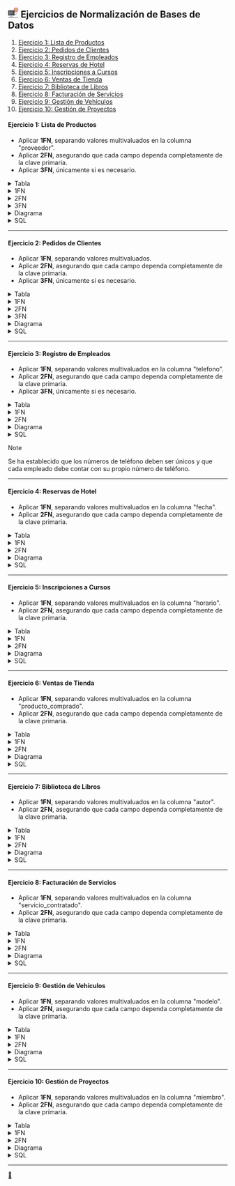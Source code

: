 ## <img src="https://raw.githubusercontent.com/FJrodafo/University/main/DAW/BAE/T07_Ejercicios_de_normalizacion/Assets/Images/Computer.png" width="24"> Ejercicios de Normalización de Bases de Datos

1. [Ejercicio 1: Lista de Productos](#ejercicio-1-lista-de-productos)
2. [Ejercicio 2: Pedidos de Clientes](#ejercicio-2-pedidos-de-clientes)
3. [Ejercicio 3: Registro de Empleados](#ejercicio-3-registro-de-empleados)
4. [Ejercicio 4: Reservas de Hotel](#ejercicio-4-reservas-de-hotel)
5. [Ejercicio 5: Inscripciones a Cursos](#ejercicio-5-inscripciones-a-cursos)
6. [Ejercicio 6: Ventas de Tienda](#ejercicio-6-ventas-de-tienda)
7. [Ejercicio 7: Biblioteca de Libros](#ejercicio-7-biblioteca-de-libros)
8. [Ejercicio 8: Facturación de Servicios](#ejercicio-8-facturación-de-servicios)
9. [Ejercicio 9: Gestión de Vehículos](#ejercicio-9-gestión-de-vehículos)
10. [Ejercicio 10: Gestión de Proyectos](#ejercicio-10-gestión-de-proyectos)

#### **Ejercicio 1**: Lista de Productos

- Aplicar **1FN**, separando valores multivaluados en la columna "proveedor".
- Aplicar **2FN**, asegurando que cada campo dependa completamente de la clave primaria.
- Aplicar **3FN**, únicamente si es necesario.

<details>
<summary>Tabla</summary>

| id_producto | nombre_producto | proveedor | categoria  | precio |
| :---------: | :-------------- | :-------- | :--------- | :----: |
| 1           | Laptop          | Dell, HP  | Tecnología | 1000   |
| 2           | Mouse           | Logitech  | Accesorios | 25     |
</details>
<details>
<summary>1FN</summary>

| id_producto | nombre_producto | proveedor | categoria  | precio |
| :---------: | :-------------- | :-------- | :--------- | :----: |
| 1           | Laptop          | Dell      | Tecnología | 1000   |
| 1           | Laptop          | HP        | Tecnología | 1000   |
| 2           | Mouse           | Logitech  | Accesorios | 25     |
</details>
<details>
<summary>2FN</summary>

| id_producto | nombre_producto | categoria  | precio |
| :---------: | :-------------- | :--------- | :----: |
| 1           | Laptop          | Tecnología | 1000   |
| 2           | Mouse           | Accesorios | 25     |

| nif_proveedor | nombre_proveedor |
| :-----------: | :--------------- |
| 12345678A     | Dell             |
| 23456789B     | HP               |
| 34567890C     | Logitech         |

| id_producto | nif_proveedor |
| :---------: | :-----------: |
| 1           | 12345678A     |
| 1           | 23456789B     |
| 2           | 34567890C     |
</details>
<details>
<summary>3FN</summary>

| id_categoria | nombre_categoria |
| :----------: | :--------------- |
| 1            | Tecnología       |
| 2            | Accesorios       |

| id_producto | id_categoria | nombre_producto | precio |
| :---------: | :----------: | :-------------- | :----: |
| 1           | 1            | Laptop          | 1000   |
| 2           | 2            | Mouse           | 25     |

| nif_proveedor | nombre_proveedor |
| :-----------: | :--------------- |
| 12345678A     | Dell             |
| 23456789B     | HP               |
| 34567890C     | Logitech         |

| id_producto | nif_proveedor |
| :---------: | :-----------: |
| 1           | 12345678A     |
| 1           | 23456789B     |
| 2           | 34567890C     |
</details>
<details>
<summary>Diagrama</summary>
<img src="https://raw.githubusercontent.com/FJrodafo/University/main/DAW/BAE/T07_Ejercicios_de_normalizacion/Assets/Diagrams/Exported/lista_de_productos.drawio.svg">
</details>
<details>
<summary>SQL</summary>

```sql
--  ╔╦╗┌─┐┌┬┐┌─┐┌┐ ┌─┐┌─┐┌─┐
--   ║║├─┤ │ ├─┤├┴┐├─┤└─┐├┤ 
--  ═╩╝┴ ┴ ┴ ┴ ┴└─┘┴ ┴└─┘└─┘

-- Eliminar la base de datos si ya existe.
DROP DATABASE IF EXISTS lista_de_productos_db;

-- Crear la base de datos.
CREATE DATABASE lista_de_productos_db;

-- Seleccionar la base de datos a usar.
USE lista_de_productos_db;

--  ╔╦╗┬─┐┌─┐┌─┐  ╔╦╗┌─┐┌┐ ┬  ┌─┐
--   ║║├┬┘│ │├─┘   ║ ├─┤├┴┐│  ├┤ 
--  ═╩╝┴└─└─┘┴     ╩ ┴ ┴└─┘┴─┘└─┘

-- Eliminar las tablas si ya existen (para evitar errores al crear las tablas).
DROP TABLE IF EXISTS Producto_Proveedor;
DROP TABLE IF EXISTS Productos;
DROP TABLE IF EXISTS Proveedores;
DROP TABLE IF EXISTS Categorias;

--  ╔═╗┬─┐┌─┐┌─┐┌┬┐┌─┐  ╔╦╗┌─┐┌┐ ┬  ┌─┐
--  ║  ├┬┘├┤ ├─┤ │ ├┤    ║ ├─┤├┴┐│  ├┤ 
--  ╚═╝┴└─└─┘┴ ┴ ┴ └─┘   ╩ ┴ ┴└─┘┴─┘└─┘

-- Crear tabla "Categorias".
CREATE TABLE Categorias (
    id_categoria INT AUTO_INCREMENT PRIMARY KEY,
    nombre_categoria VARCHAR(50) NOT NULL,
    CONSTRAINT Unica_Categoria UNIQUE (nombre_categoria) -- Aseguramos que no haya duplicados en la columna "nombre_categoria".
);

-- Crear tabla "Productos".
CREATE TABLE Productos (
    id_producto INT AUTO_INCREMENT PRIMARY KEY,
    id_categoria INT,
    nombre_producto VARCHAR(100) NOT NULL,
    precio DECIMAL(10, 2) NOT NULL,
    FOREIGN KEY (id_categoria) REFERENCES Categorias(id_categoria)
);

-- Crear tabla "Proveedores".
CREATE TABLE Proveedores (
    nif_proveedor VARCHAR(9) PRIMARY KEY,
    nombre_proveedor VARCHAR(100) NOT NULL,
    CONSTRAINT Unico_Proveedor UNIQUE (nombre_proveedor)
);

-- Crear tabla intermedia "Producto_Proveedor".
CREATE TABLE Producto_Proveedor (
    id_producto INT,
    nif_proveedor VARCHAR(9),
    PRIMARY KEY (id_producto, nif_proveedor),
    FOREIGN KEY (id_producto) REFERENCES Productos(id_producto),
    FOREIGN KEY (nif_proveedor) REFERENCES Proveedores(nif_proveedor)
);

--  ╦┌┐┌┌─┐┌─┐┬─┐┌┬┐  ╦  ╦┌─┐┬  ┬ ┬┌─┐┌─┐
--  ║│││└─┐├┤ ├┬┘ │   ╚╗╔╝├─┤│  │ │├┤ └─┐
--  ╩┘└┘└─┘└─┘┴└─ ┴    ╚╝ ┴ ┴┴─┘└─┘└─┘└─┘

-- Insertar en la tabla "Categorias".
INSERT INTO Categorias (nombre_categoria)
VALUES
    ('Tecnología'),
    ('Accesorios');

-- Insertar en la tabla "Productos".
INSERT INTO Productos (id_categoria, nombre_producto, precio)
VALUES
    (1, 'Laptop', 1000.00),
    (2, 'Mouse', 25.00);

-- Insertar en la tabla "Proveedores".
INSERT INTO Proveedores (nif_proveedor, nombre_proveedor)
VALUES
    ('12345678A', 'Dell'),
    ('23456789B', 'HP'),
    ('34567890C', 'Logitech');

-- Insertar en la tabla intermedia "Producto_Proveedor".
INSERT INTO Producto_Proveedor (id_producto, nif_proveedor)
VALUES
    (1, '12345678A'), -- Laptop de 1000.00 euros suministrada por Dell.
    (1, '23456789B'), -- Laptop de 1000.00 euros suministrada por HP.
    (2, '34567890C'); -- Mouse de 25.00 euros suministrado por Logitech.
```
</details>

---

#### **Ejercicio 2**: Pedidos de Clientes

- Aplicar **1FN**, separando valores multivaluados.
- Aplicar **2FN**, asegurando que cada campo dependa completamente de la clave primaria.
- Aplicar **3FN**, únicamente si es necesario.

<details>
<summary>Tabla</summary>

| id_pedido | cliente    | direccion   | producto | precio | cantidad | costo_total |
| :-------: | :--------- | :---------- | :------- | :----: | :------: | :---------: |
| 1         | Juan Pérez | Calle 123   | Laptop   | 1000   | 1        | 1000        |
| 2         | Ana López  | Av. Central | Teclado  | 25     | 2        | 50          |
</details>
<details>
<summary>1FN</summary>

| id_pedido | nombre_cliente | apellido_cliente | direccion   | producto | precio | cantidad | costo_total |
| :-------: | :------------- | :--------------- | :---------- | :------- | :----: | :------: | :---------: |
| 1         | Juan           | Pérez            | Calle 123   | Laptop   | 1000   | 1        | 1000        |
| 2         | Ana            | López            | Av. Central | Teclado  | 25     | 2        | 50          |
</details>
<details>
<summary>2FN</summary>

| dni_cliente | nombre_cliente | apellido_cliente | direccion   |
| :---------: | :------------- | :--------------- | :---------- |
| 12345678A   | Juan           | Pérez            | Calle 123   |
| 23456789B   | Ana            | López            | Av. Central |

| id_producto | nombre_producto | precio |
| :---------: | :-------------- | :----: |
| 1           | Laptop          | 1000   |
| 2           | Teclado         | 25     |

| id_pedido | dni_cliente | id_producto | cantidad | costo_total |
| :-------: | :---------: | :---------: | :------: | :---------: |
| 1         | 12345678A   | 1           | 1        | 1000        |
| 2         | 23456789B   | 2           | 2        | 50          |
</details>
<details>
<summary>3FN</summary>

| id_direccion | nombre_direccion |
| :----------: | :--------------- |
| 1            | Calle 123        |
| 2            | Av. Central      |

| dni_cliente | id_direccion | nombre_cliente | apellido_cliente |
| :---------: | :----------: | :------------- | :--------------- |
| 12345678A   | 1            | Juan           | Pérez            |
| 23456789B   | 2            | Ana            | López            |

| id_producto | nombre_producto | precio |
| :---------: | :-------------- | :----: |
| 1           | Laptop          | 1000   |
| 2           | Teclado         | 25     |

| id_pedido | dni_cliente | id_producto | cantidad | costo_total |
| :-------: | :---------: | :---------: | :------: | :---------: |
| 1         | 12345678A   | 1           | 1        | 1000        |
| 2         | 23456789B   | 2           | 2        | 50          |
</details>
<details>
<summary>Diagrama</summary>
<img src="https://raw.githubusercontent.com/FJrodafo/University/main/DAW/BAE/T07_Ejercicios_de_normalizacion/Assets/Diagrams/Exported/pedidos_de_clientes.drawio.svg">
</details>
<details>
<summary>SQL</summary>

```sql
--  ╔╦╗┌─┐┌┬┐┌─┐┌┐ ┌─┐┌─┐┌─┐
--   ║║├─┤ │ ├─┤├┴┐├─┤└─┐├┤ 
--  ═╩╝┴ ┴ ┴ ┴ ┴└─┘┴ ┴└─┘└─┘

-- Eliminar la base de datos si ya existe.
DROP DATABASE IF EXISTS pedidos_de_clientes_db;

-- Crear la base de datos.
CREATE DATABASE pedidos_de_clientes_db;

-- Seleccionar la base de datos a usar.
USE pedidos_de_clientes_db;

--  ╔╦╗┬─┐┌─┐┌─┐  ╔╦╗┌─┐┌┐ ┬  ┌─┐
--   ║║├┬┘│ │├─┘   ║ ├─┤├┴┐│  ├┤ 
--  ═╩╝┴└─└─┘┴     ╩ ┴ ┴└─┘┴─┘└─┘

-- Eliminar las tablas si ya existen (para evitar errores al crear las tablas).
DROP TABLE IF EXISTS Pedidos;
DROP TABLE IF EXISTS Clientes;
DROP TABLE IF EXISTS Productos;
DROP TABLE IF EXISTS Direcciones;

--  ╔═╗┬─┐┌─┐┌─┐┌┬┐┌─┐  ╔╦╗┌─┐┌┐ ┬  ┌─┐
--  ║  ├┬┘├┤ ├─┤ │ ├┤    ║ ├─┤├┴┐│  ├┤ 
--  ╚═╝┴└─└─┘┴ ┴ ┴ └─┘   ╩ ┴ ┴└─┘┴─┘└─┘

-- Crear tabla "Direcciones".
CREATE TABLE Direcciones (
    id_direccion INT AUTO_INCREMENT PRIMARY KEY,
    nombre_direccion VARCHAR(255) NOT NULL,
    CONSTRAINT Unica_Direccion UNIQUE (nombre_direccion)
);

-- Crear tabla "Clientes".
CREATE TABLE Clientes (
    dni_cliente VARCHAR(9) PRIMARY KEY,
    id_direccion INT,
    nombre_cliente VARCHAR(100) NOT NULL,
    apellido_cliente VARCHAR(100) NOT NULL,
    FOREIGN KEY (id_direccion) REFERENCES Direcciones(id_direccion)
);

-- Crear tabla "Productos".
CREATE TABLE Productos (
    id_producto INT AUTO_INCREMENT PRIMARY KEY,
    nombre_producto VARCHAR(100) NOT NULL,
    precio DECIMAL(10, 2) NOT NULL
);

-- Crear tabla "Pedidos".
CREATE TABLE Pedidos (
    id_pedido INT AUTO_INCREMENT PRIMARY KEY,
    dni_cliente VARCHAR(9),
    id_producto INT,
    cantidad INT NOT NULL,
    costo_total DECIMAL(10, 2) NOT NULL,
    FOREIGN KEY (dni_cliente) REFERENCES Clientes(dni_cliente),
    FOREIGN KEY (id_producto) REFERENCES Productos(id_producto)
);

--  ╦┌┐┌┌─┐┌─┐┬─┐┌┬┐  ╦  ╦┌─┐┬  ┬ ┬┌─┐┌─┐
--  ║│││└─┐├┤ ├┬┘ │   ╚╗╔╝├─┤│  │ │├┤ └─┐
--  ╩┘└┘└─┘└─┘┴└─ ┴    ╚╝ ┴ ┴┴─┘└─┘└─┘└─┘

-- Insertar en la tabla "Direcciones".
INSERT INTO Direcciones (nombre_direccion)
VALUES
    ('Calle 123'),
    ('Av. Central');

-- Insertar en la tabla "Clientes".
INSERT INTO Clientes (dni_cliente, id_direccion, nombre_cliente, apellido_cliente)
VALUES
    ('12345678A', 1, 'Juan', 'Pérez'),
    ('23456789B', 2, 'Ana', 'López');

-- Insertar en la tabla "Productos".
INSERT INTO Productos (nombre_producto, precio)
VALUES
    ('Laptop', 1000.00),
    ('Teclado', 25.00);

-- Crear disparador para calcular el costo total del pedido antes de insertar en la tabla "Pedidos".
DELIMITER $$

CREATE TRIGGER Calcular_Costo_Total
BEFORE INSERT ON Pedidos
FOR EACH ROW
BEGIN
    DECLARE temp_precio DECIMAL(10,2);
    
    -- Obtenemos el precio del producto.
    SELECT precio INTO temp_precio
    FROM Productos
    WHERE id_producto = NEW.id_producto;

    -- Calculamos el costo total del pedido.
    SET NEW.costo_total = NEW.cantidad * temp_precio;
END $$

DELIMITER ;

-- Insertar en la tabla "Pedidos".
INSERT INTO Pedidos (dni_cliente, id_producto, cantidad)
VALUES
    ('12345678A', 1, 1), -- Juan Pérez pide un Laptop por 1000.00 euros.
    ('23456789B', 2, 2); -- Ana López pide dos Teclados por 50.00 euros.
```
</details>

---

#### **Ejercicio 3**: Registro de Empleados

- Aplicar **1FN**, separando valores multivaluados en la columna "telefono".
- Aplicar **2FN**, asegurando que cada campo dependa completamente de la clave primaria.
- Aplicar **3FN**, únicamente si es necesario.

<details>
<summary>Tabla</summary>

| id_empleado | nombre    | telefono             | departamento |
| :---------: | :-------- | :------------------: | :----------- |
| 1           | Carlos R. | 912345678, 722345678 | Ventas       |
| 2           | Laura M.  | 612345678            | Finanzas     |
</details>
<details>
<summary>1FN</summary>

| id_empleado | nombre_empleado | apellido_empleado | telefono  | departamento |
| :---------: | :-------------- | :---------------- | :-------: | :----------- |
| 1           | Carlos          | R.                | 912345678 | Ventas       |
| 1           | Carlos          | R.                | 722345678 | Ventas       |
| 2           | Laura           | M.                | 612345678 | Finanzas     |
</details>
<details>
<summary>2FN</summary>

| id_departamento | nombre_departamento |
| :-------------: | :------------------ |
| 1               | Ventas              |
| 2               | Finanzas            |

| id_empleado | id_departamento | nombre_empleado | apellido_empleado |
| :---------: | :-------------: | :-------------- | :---------------- |
| 1           | 1               | Carlos          | R.                |
| 2           | 2               | Laura           | M.                |

| telefono  | id_empleado |
| :-------: | :---------: |
| 912345678 | 1           |
| 722345678 | 1           |
| 612345678 | 2           |
</details>
<details>
<summary>Diagrama</summary>
<img src="https://raw.githubusercontent.com/FJrodafo/University/main/DAW/BAE/T07_Ejercicios_de_normalizacion/Assets/Diagrams/Exported/registro_de_empleados.drawio.svg">
</details>
<details>
<summary>SQL</summary>

```sql
--  ╔╦╗┌─┐┌┬┐┌─┐┌┐ ┌─┐┌─┐┌─┐
--   ║║├─┤ │ ├─┤├┴┐├─┤└─┐├┤ 
--  ═╩╝┴ ┴ ┴ ┴ ┴└─┘┴ ┴└─┘└─┘

-- Eliminar la base de datos si ya existe.
DROP DATABASE IF EXISTS registro_de_empleados_db;

-- Crear la base de datos.
CREATE DATABASE registro_de_empleados_db;

-- Seleccionar la base de datos a usar.
USE registro_de_empleados_db;

--  ╔╦╗┬─┐┌─┐┌─┐  ╔╦╗┌─┐┌┐ ┬  ┌─┐
--   ║║├┬┘│ │├─┘   ║ ├─┤├┴┐│  ├┤ 
--  ═╩╝┴└─└─┘┴     ╩ ┴ ┴└─┘┴─┘└─┘

-- Eliminar las tablas si ya existen (para evitar errores al crear las tablas).
DROP TABLE IF EXISTS Telefonos;
DROP TABLE IF EXISTS Empleados;
DROP TABLE IF EXISTS Departamentos;

--  ╔═╗┬─┐┌─┐┌─┐┌┬┐┌─┐  ╔╦╗┌─┐┌┐ ┬  ┌─┐
--  ║  ├┬┘├┤ ├─┤ │ ├┤    ║ ├─┤├┴┐│  ├┤ 
--  ╚═╝┴└─└─┘┴ ┴ ┴ └─┘   ╩ ┴ ┴└─┘┴─┘└─┘

-- Crear tabla "Departamentos".
CREATE TABLE Departamentos (
    id_departamento INT AUTO_INCREMENT PRIMARY KEY,
    nombre_departamento VARCHAR(50) NOT NULL,
    CONSTRAINT Unico_Departamento UNIQUE (nombre_departamento)
);

-- Crear tabla "Empleados".
CREATE TABLE Empleados (
    id_empleado INT AUTO_INCREMENT PRIMARY KEY,
    id_departamento INT,
    nombre_empleado VARCHAR(100) NOT NULL,
    apellido_empleado VARCHAR(100) NOT NULL,
    FOREIGN KEY (id_departamento) REFERENCES Departamentos(id_departamento)
);

-- Crear tabla "Telefonos".
CREATE TABLE Telefonos (
    telefono CHAR(9) PRIMARY KEY,
    id_empleado INT,
    FOREIGN KEY (id_empleado) REFERENCES Empleados(id_empleado)
);

--  ╦┌┐┌┌─┐┌─┐┬─┐┌┬┐  ╦  ╦┌─┐┬  ┬ ┬┌─┐┌─┐
--  ║│││└─┐├┤ ├┬┘ │   ╚╗╔╝├─┤│  │ │├┤ └─┐
--  ╩┘└┘└─┘└─┘┴└─ ┴    ╚╝ ┴ ┴┴─┘└─┘└─┘└─┘

-- Insertar en la tabla "Departamentos".
INSERT INTO Departamentos (nombre_departamento)
VALUES
    ('Ventas'),
    ('Finanzas');

-- Insertar en la tabla "Empleados".
INSERT INTO Empleados (id_departamento, nombre_empleado, apellido_empleado)
VALUES
    (1, 'Carlos', 'R.'),
    (2, 'Laura', 'M.');

-- Insertar en la tabla "Telefonos".
INSERT INTO Telefonos (telefono, id_empleado)
VALUES
    ('912345678', 1),  -- Carlos R. tiene el teléfono 912345678
    ('722345678', 1),  -- Carlos R. tiene el teléfono 722345678
    ('612345678', 2);  -- Laura M. tiene el teléfono 612345678
```
</details>

> [!NOTE]
> 
> Se ha establecido que los números de teléfono deben ser únicos y que cada empleado debe contar con su propio número de teléfono.

---

#### **Ejercicio 4**: Reservas de Hotel

- Aplicar **1FN**, separando valores multivaluados en la columna "fecha".
- Aplicar **2FN**, asegurando que cada campo dependa completamente de la clave primaria.

<details>
<summary>Tabla</summary>

| id_reserva | cliente  | habitacion | fecha                              | precio |
| :--------: | :------- | :--------: | :--------------------------------: | :----: |
| 5001       | Pedro G. | 101        | 2025-02-01, 2025-02-02, 2025-02-03 | 300    |
| 5002       | María T. | 202        | 2025-03-10, 2025-03-11             | 200    |
</details>
<details>
<summary>1FN</summary>

| id_reserva | cliente  | habitacion | fecha      | precio |
| :--------: | :------- | :--------: | :--------: | :----: |
| 5001       | Pedro G. | 101        | 2025-02-01 | 300    |
| 5001       | Pedro G. | 101        | 2025-02-02 | 300    |
| 5001       | Pedro G. | 101        | 2025-02-03 | 300    |
| 5002       | María T. | 202        | 2025-03-10 | 200    |
| 5002       | María T. | 202        | 2025-03-11 | 200    |
</details>
<details>
<summary>2FN</summary>

| id_cliente | nombre   |
| :--------: | :------- |
| 1          | Pedro G. |
| 2          | María T. |

| id_reserva | id_cliente | habitacion | precio |
| :--------: | :--------: | :--------: | :----: |
| 5001       | 1          | 101        | 300    |
| 5002       | 2          | 202        | 200    |

| fecha      | id_reserva |
| :--------: | :--------: |
| 2025-02-01 | 5001       |
| 2025-02-02 | 5001       |
| 2025-02-03 | 5001       |
| 2025-03-10 | 5002       |
| 2025-03-11 | 5002       |
</details>
<details>
<summary>Diagrama</summary>
<img src="https://raw.githubusercontent.com/FJrodafo/University/main/DAW/BAE/T07_Ejercicios_de_normalizacion/Assets/Diagrams/Exported/reservas_de_hotel.drawio.svg">
</details>
<details>
<summary>SQL</summary>

```sql
--  ╔╦╗┌─┐┌┬┐┌─┐┌┐ ┌─┐┌─┐┌─┐
--   ║║├─┤ │ ├─┤├┴┐├─┤└─┐├┤ 
--  ═╩╝┴ ┴ ┴ ┴ ┴└─┘┴ ┴└─┘└─┘

-- Eliminar la base de datos si ya existe.
DROP DATABASE IF EXISTS reservas_de_hotel_db;

-- Crear la base de datos.
CREATE DATABASE reservas_de_hotel_db;

-- Seleccionar la base de datos a usar.
USE reservas_de_hotel_db;

--  ╔╦╗┬─┐┌─┐┌─┐  ╔╦╗┌─┐┌┐ ┬  ┌─┐
--   ║║├┬┘│ │├─┘   ║ ├─┤├┴┐│  ├┤ 
--  ═╩╝┴└─└─┘┴     ╩ ┴ ┴└─┘┴─┘└─┘

-- Eliminar las tablas si ya existen (para evitar errores al crear las tablas).
DROP TABLE IF EXISTS Clientes;
DROP TABLE IF EXISTS Reservas;
DROP TABLE IF EXISTS Fechas;

--  ╔═╗┬─┐┌─┐┌─┐┌┬┐┌─┐  ╔╦╗┌─┐┌┐ ┬  ┌─┐
--  ║  ├┬┘├┤ ├─┤ │ ├┤    ║ ├─┤├┴┐│  ├┤ 
--  ╚═╝┴└─└─┘┴ ┴ ┴ └─┘   ╩ ┴ ┴└─┘┴─┘└─┘

-- Crear tabla "Clientes".
CREATE TABLE Clientes (
    id_cliente INT AUTO_INCREMENT PRIMARY KEY,
    nombre_cliente VARCHAR(100) NOT NULL
);

-- Crear tabla "Reservas".
CREATE TABLE Reservas (
    id_reserva INT AUTO_INCREMENT PRIMARY KEY,
    id_cliente INT,
    habitacion INT NOT NULL,
    precio DECIMAL(10, 2) NOT NULL,
    FOREIGN KEY (id_cliente) REFERENCES Clientes(id_cliente)
);

-- Crear tabla "Fechas".
CREATE TABLE Fechas (
    fecha DATE,
    id_reserva INT,
    PRIMARY KEY (fecha, id_reserva),
    FOREIGN KEY (id_reserva) REFERENCES Reservas(id_reserva)
);

--  ╦┌┐┌┌─┐┌─┐┬─┐┌┬┐  ╦  ╦┌─┐┬  ┬ ┬┌─┐┌─┐
--  ║│││└─┐├┤ ├┬┘ │   ╚╗╔╝├─┤│  │ │├┤ └─┐
--  ╩┘└┘└─┘└─┘┴└─ ┴    ╚╝ ┴ ┴┴─┘└─┘└─┘└─┘

-- Insertar en la tabla "Clientes".
INSERT INTO Clientes (id_cliente, nombre_cliente)
VALUES
    (1, 'Pedro G.'),
    (2, 'María T.');

-- Insertar en la tabla "Reservas".
INSERT INTO Reservas (id_reserva, id_cliente, habitacion, precio)
VALUES
    (5001, 1, 101, 300.00), -- Pedro G. ha reservado la habitación 101 por 300.00 euros.
    (5002, 2, 202, 200.00); -- María T. ha reservado la habitación 202 por 200.00 euros.

-- Insertar en la tabla "Fechas".
INSERT INTO Fechas (fecha, id_reserva)
VALUES
    ('2025-02-01', 5001),
    ('2025-02-02', 5001),
    ('2025-02-03', 5001),
    ('2025-03-10', 5002),
    ('2025-03-11', 5002);
```
</details>

---

#### **Ejercicio 5**: Inscripciones a Cursos

- Aplicar **1FN**, separando valores multivaluados en la columna "horario".
- Aplicar **2FN**, asegurando que cada campo dependa completamente de la clave primaria.

<details>
<summary>Tabla</summary>

| id_inscripcion | estudiante | curso       | profesor    | horario                   |
| :------------: | :--------- | :---------- | :---------- | :------------------------ |
| 3001           | Luis R.    | Matemáticas | Prof. Pérez | Lunes 10AM, Miércoles 2PM |
| 3002           | Ana S.     | Física      | Prof. Gómez | Martes 3PM                |
</details>
<details>
<summary>1FN</summary>

| id_inscripcion | estudiante | curso       | profesor    | horario       |
| :------------: | :--------- | :---------- | :---------- | :------------ |
| 3001           | Luis R.    | Matemáticas | Prof. Pérez | Lunes 10AM    |
| 3001           | Luis R.    | Matemáticas | Prof. Pérez | Miércoles 2PM |
| 3002           | Ana S.     | Física      | Prof. Gómez | Martes 3PM    |
</details>
<details>
<summary>2FN</summary>

| id_estudiante | nombre_estudiante |
| :-----------: | :---------------- |
| 1             | Luis R.           |
| 2             | Ana S.            |

| id_curso | nombre_curso | nombre_profesor |
| :------: | :----------- | :-------------- |
| 1        | Matemáticas  | Prof. Pérez     |
| 2        | Física       | Prof. Gómez     |

| id_inscripcion | id_estudiante | id_curso |
| :------------: | :-----------: | :------: |
| 3001           | 1             | 1        |
| 3002           | 2             | 2        |

| dia       | hora     | id_inscripcion |
| :-------- | :------: | :------------: |
| Lunes     | 10:00:00 | 3001           |
| Miércoles | 14:00:00 | 3001           |
| Martes    | 15:00:00 | 3002           |
</details>
<details>
<summary>Diagrama</summary>
<img src="https://raw.githubusercontent.com/FJrodafo/University/main/DAW/BAE/T07_Ejercicios_de_normalizacion/Assets/Diagrams/Exported/inscripciones_a_cursos.drawio.svg">
</details>
<details>
<summary>SQL</summary>

```sql
--  ╔╦╗┌─┐┌┬┐┌─┐┌┐ ┌─┐┌─┐┌─┐
--   ║║├─┤ │ ├─┤├┴┐├─┤└─┐├┤ 
--  ═╩╝┴ ┴ ┴ ┴ ┴└─┘┴ ┴└─┘└─┘

-- Eliminar la base de datos si ya existe.
DROP DATABASE IF EXISTS inscripciones_a_cursos_db;

-- Crear la base de datos.
CREATE DATABASE inscripciones_a_cursos_db;

-- Seleccionar la base de datos a usar.
USE inscripciones_a_cursos_db;

--  ╔╦╗┬─┐┌─┐┌─┐  ╔╦╗┌─┐┌┐ ┬  ┌─┐
--   ║║├┬┘│ │├─┘   ║ ├─┤├┴┐│  ├┤ 
--  ═╩╝┴└─└─┘┴     ╩ ┴ ┴└─┘┴─┘└─┘

-- Eliminar las tablas si ya existen (para evitar errores al crear las tablas).
DROP TABLE IF EXISTS Estudiantes;
DROP TABLE IF EXISTS Cursos;
DROP TABLE IF EXISTS Inscripciones;
DROP TABLE IF EXISTS Horarios;

--  ╔═╗┬─┐┌─┐┌─┐┌┬┐┌─┐  ╔╦╗┌─┐┌┐ ┬  ┌─┐
--  ║  ├┬┘├┤ ├─┤ │ ├┤    ║ ├─┤├┴┐│  ├┤ 
--  ╚═╝┴└─└─┘┴ ┴ ┴ └─┘   ╩ ┴ ┴└─┘┴─┘└─┘

-- Crear tabla "Estudiantes".
CREATE TABLE Estudiantes (
    id_estudiante INT AUTO_INCREMENT PRIMARY KEY,
    nombre_estudiante VARCHAR(100) NOT NULL
);

-- Crear tabla "Cursos".
CREATE TABLE Cursos (
    id_curso INT AUTO_INCREMENT PRIMARY KEY,
    nombre_curso VARCHAR(100) NOT NULL,
    nombre_profesor VARCHAR(100) NOT NULL
);

-- Crear tabla "Inscripciones".
CREATE TABLE Inscripciones (
    id_inscripcion INT AUTO_INCREMENT PRIMARY KEY,
    id_estudiante INT,
    id_curso INT,
    FOREIGN KEY (id_estudiante) REFERENCES Estudiantes(id_estudiante),
    FOREIGN KEY (id_curso) REFERENCES Cursos(id_curso)
);

-- Crear tabla "Horarios".
CREATE TABLE Horarios (
    dia VARCHAR(20) NOT NULL,
    hora TIME NOT NULL,
    id_inscripcion INT,
    PRIMARY KEY (dia, hora, id_inscripcion),
    FOREIGN KEY (id_inscripcion) REFERENCES Inscripciones(id_inscripcion)
);

--  ╦┌┐┌┌─┐┌─┐┬─┐┌┬┐  ╦  ╦┌─┐┬  ┬ ┬┌─┐┌─┐
--  ║│││└─┐├┤ ├┬┘ │   ╚╗╔╝├─┤│  │ │├┤ └─┐
--  ╩┘└┘└─┘└─┘┴└─ ┴    ╚╝ ┴ ┴┴─┘└─┘└─┘└─┘

-- Insertar en la tabla "Estudiantes".
INSERT INTO Estudiantes (id_estudiante, nombre_estudiante)
VALUES
    (1, 'Luis R.'),
    (2, 'Ana S.');

-- Insertar en la tabla "Cursos".
INSERT INTO Cursos (id_curso, nombre_curso, nombre_profesor)
VALUES
    (1, 'Matemáticas', 'Prof. Pérez'),
    (2, 'Física', 'Prof. Gómez');

-- Insertar en la tabla "Inscripciones".
INSERT INTO Inscripciones (id_inscripcion, id_estudiante, id_curso)
VALUES
    (3001, 1, 1), -- Luis R. se inscribe en Matemáticas con Prof. Pérez.
    (3002, 2, 2); -- Ana S. se inscribe en Física con Prof. Gómez.

-- Insertar en la tabla "Horarios".
INSERT INTO Horarios (dia, hora, id_inscripcion)
VALUES
    ('Lunes', '10:00:00', 3001),
    ('Miércoles', '14:00:00', 3001),
    ('Martes', '15:00:00', 3002);
```
</details>

---

#### **Ejercicio 6**: Ventas de Tienda

- Aplicar **1FN**, separando valores multivaluados en la columna "producto_comprado".
- Aplicar **2FN**, asegurando que cada campo dependa completamente de la clave primaria.

<details>
<summary>Tabla</summary>

| id_venta | cliente   | producto_comprado | costo_total |
| :------: | :-------- | :---------------- | :---------: |
| 8001     | Juan P.   | Celular, Funda    | 500         |
| 8002     | Andrea M. | Laptop            | 1000        |
</details>
<details>
<summary>1FN</summary>

| id_venta | cliente   | producto_comprado | costo_total |
| :------: | :-------- | :---------------- | :---------: |
| 8001     | Juan P.   | Celular           | 500         |
| 8001     | Juan P.   | Funda             | 500         |
| 8002     | Andrea M. | Laptop            | 1000        |
</details>
<details>
<summary>2FN</summary>

| id_cliente | nombre_cliente |
| :--------: | :------------- |
| 1          | Juan P.        |
| 2          | Andrea M.      |

| id_venta | id_cliente | costo_total |
| :------: | :--------- | :---------: |
| 8001     | 1          | 500         |
| 8002     | 2          | 1000        |

| id_producto | nombre_producto | precio |
| :---------: | :-------------- | :----: |
| 1           | Celular         | 490    |
| 2           | Funda           | 10     |
| 3           | Laptop          | 1000   |

| id_venta | id_producto |
| :------: | :---------: |
| 8001     | 1           |
| 8001     | 2           |
| 8002     | 3           |
</details>
<details>
<summary>Diagrama</summary>
<img src="https://raw.githubusercontent.com/FJrodafo/University/main/DAW/BAE/T07_Ejercicios_de_normalizacion/Assets/Diagrams/Exported/ventas_de_tienda.drawio.svg">
</details>
<details>
<summary>SQL</summary>

```sql
--  ╔╦╗┌─┐┌┬┐┌─┐┌┐ ┌─┐┌─┐┌─┐
--   ║║├─┤ │ ├─┤├┴┐├─┤└─┐├┤ 
--  ═╩╝┴ ┴ ┴ ┴ ┴└─┘┴ ┴└─┘└─┘

-- Eliminar la base de datos si ya existe.
DROP DATABASE IF EXISTS ventas_de_tienda_db;

-- Crear la base de datos.
CREATE DATABASE ventas_de_tienda_db;

-- Seleccionar la base de datos a usar.
USE ventas_de_tienda_db;

--  ╔╦╗┬─┐┌─┐┌─┐  ╔╦╗┌─┐┌┐ ┬  ┌─┐
--   ║║├┬┘│ │├─┘   ║ ├─┤├┴┐│  ├┤ 
--  ═╩╝┴└─└─┘┴     ╩ ┴ ┴└─┘┴─┘└─┘

-- Eliminar las tablas si ya existen (para evitar errores al crear las tablas).
DROP TABLE IF EXISTS Clientes;
DROP TABLE IF EXISTS Ventas;
DROP TABLE IF EXISTS Productos;
DROP TABLE IF EXISTS Venta_Producto;

--  ╔═╗┬─┐┌─┐┌─┐┌┬┐┌─┐  ╔╦╗┌─┐┌┐ ┬  ┌─┐
--  ║  ├┬┘├┤ ├─┤ │ ├┤    ║ ├─┤├┴┐│  ├┤ 
--  ╚═╝┴└─└─┘┴ ┴ ┴ └─┘   ╩ ┴ ┴└─┘┴─┘└─┘

-- Crear tabla "Clientes".
CREATE TABLE Clientes (
    id_cliente INT AUTO_INCREMENT PRIMARY KEY,
    nombre_cliente VARCHAR(100) NOT NULL
);

-- Crear tabla "Ventas".
CREATE TABLE Ventas (
    id_venta INT AUTO_INCREMENT PRIMARY KEY,
    id_cliente INT,
    costo_total DECIMAL(10, 2) NOT NULL,
    FOREIGN KEY (id_cliente) REFERENCES Clientes(id_cliente)
);

-- Crear tabla "Productos".
CREATE TABLE Productos (
    id_producto INT AUTO_INCREMENT PRIMARY KEY,
    nombre_producto VARCHAR(100) NOT NULL,
    precio DECIMAL(10, 2) NOT NULL
);

-- Crear tabla "Venta_Producto".
CREATE TABLE Venta_Producto (
    id_venta INT,
    id_producto INT,
    PRIMARY KEY (id_venta, id_producto),
    FOREIGN KEY (id_venta) REFERENCES Ventas(id_venta),
    FOREIGN KEY (id_producto) REFERENCES Productos(id_producto)
);

--  ╦┌┐┌┌─┐┌─┐┬─┐┌┬┐  ╦  ╦┌─┐┬  ┬ ┬┌─┐┌─┐
--  ║│││└─┐├┤ ├┬┘ │   ╚╗╔╝├─┤│  │ │├┤ └─┐
--  ╩┘└┘└─┘└─┘┴└─ ┴    ╚╝ ┴ ┴┴─┘└─┘└─┘└─┘

-- Insertar en la tabla "Clientes".
INSERT INTO Clientes (id_cliente, nombre_cliente)
VALUES
    (1, 'Juan P.'),
    (2, 'Andrea M.');

-- Insertar en la tabla "Ventas".
INSERT INTO Ventas (id_venta, id_cliente, costo_total)
VALUES
    (8001, 1, 500.00),
    (8002, 2, 1000.00);

-- Insertar en la tabla "Productos".
INSERT INTO Productos (id_producto, nombre_producto, precio)
VALUES
    (1, 'Celular', 490.00),
    (2, 'Funda', 10.00),
    (3, 'Laptop', 1000.00);

-- Insertar en la tabla "Venta_Producto".
INSERT INTO Venta_Producto (id_venta, id_producto)
VALUES
    (8001, 1), -- Juan P. compra un Celular por 490.00 euros.
    (8001, 2), -- Juan P. compra una Funda por 10.00 euros.
    (8002, 3); -- Andrea M. compra un Laptop por 1000.00 euros.
```
</details>

---

#### **Ejercicio 7**: Biblioteca de Libros

- Aplicar **1FN**, separando valores multivaluados en la columna "autor".
- Aplicar **2FN**, asegurando que cada campo dependa completamente de la clave primaria.

<details>
<summary>Tabla</summary>

| id_libro | titulo     | autor     | genero          |
| :------: | :--------- | :-------- | :-------------- |
| 101      | El Quijote | Cervantes | Novela          |
| 102      | 1984       | Orwell    | Ciencia Ficción |
</details>
<details>
<summary>1FN</summary>

| id_libro | titulo     | autor     | genero          |
| :------: | :--------- | :-------- | :-------------- |
| 101      | El Quijote | Cervantes | Novela          |
| 102      | 1984       | Orwell    | Ciencia Ficción |
</details>
<details>
<summary>2FN</summary>

| id_libro | titulo     | genero          |
| :------: | :--------- | :-------------- |
| 101      | El Quijote | Novela          |
| 102      | 1984       | Ciencia Ficción |

| id_autor | nombre_autor |
| :------: | :----------- |
| 1        | Cervantes    |
| 2        | Orwell       |

| id_libro | id_autor |
| :------: | :------: |
| 101      | 1        |
| 102      | 2        |
</details>
<details>
<summary>Diagrama</summary>
<img src="https://raw.githubusercontent.com/FJrodafo/University/main/DAW/BAE/T07_Ejercicios_de_normalizacion/Assets/Diagrams/Exported/biblioteca_de_libros.drawio.svg">
</details>
<details>
<summary>SQL</summary>

```sql
--  ╔╦╗┌─┐┌┬┐┌─┐┌┐ ┌─┐┌─┐┌─┐
--   ║║├─┤ │ ├─┤├┴┐├─┤└─┐├┤ 
--  ═╩╝┴ ┴ ┴ ┴ ┴└─┘┴ ┴└─┘└─┘

-- Eliminar la base de datos si ya existe.
DROP DATABASE IF EXISTS biblioteca_de_libros_db;

-- Crear la base de datos.
CREATE DATABASE biblioteca_de_libros_db;

-- Seleccionar la base de datos a usar.
USE biblioteca_de_libros_db;

--  ╔╦╗┬─┐┌─┐┌─┐  ╔╦╗┌─┐┌┐ ┬  ┌─┐
--   ║║├┬┘│ │├─┘   ║ ├─┤├┴┐│  ├┤ 
--  ═╩╝┴└─└─┘┴     ╩ ┴ ┴└─┘┴─┘└─┘

-- Eliminar las tablas si ya existen (para evitar errores al crear las tablas).
DROP TABLE IF EXISTS Libros;
DROP TABLE IF EXISTS Autores;
DROP TABLE IF EXISTS Libro_Autor;

--  ╔═╗┬─┐┌─┐┌─┐┌┬┐┌─┐  ╔╦╗┌─┐┌┐ ┬  ┌─┐
--  ║  ├┬┘├┤ ├─┤ │ ├┤    ║ ├─┤├┴┐│  ├┤ 
--  ╚═╝┴└─└─┘┴ ┴ ┴ └─┘   ╩ ┴ ┴└─┘┴─┘└─┘

-- Crear tabla "Libros".
CREATE TABLE Libros (
    id_libro INT AUTO_INCREMENT PRIMARY KEY,
    titulo VARCHAR(255) NOT NULL,
    genero VARCHAR(100) NOT NULL
);

-- Crear tabla "Autores".
CREATE TABLE Autores (
    id_autor INT AUTO_INCREMENT PRIMARY KEY,
    nombre_autor VARCHAR(255) NOT NULL
);

-- Crear tabla "Libro_Autor".
CREATE TABLE Libro_Autor (
    id_libro INT,
    id_autor INT,
    PRIMARY KEY (id_libro, id_autor),
    FOREIGN KEY (id_libro) REFERENCES Libros(id_libro),
    FOREIGN KEY (id_autor) REFERENCES Autores(id_autor)
);

--  ╦┌┐┌┌─┐┌─┐┬─┐┌┬┐  ╦  ╦┌─┐┬  ┬ ┬┌─┐┌─┐
--  ║│││└─┐├┤ ├┬┘ │   ╚╗╔╝├─┤│  │ │├┤ └─┐
--  ╩┘└┘└─┘└─┘┴└─ ┴    ╚╝ ┴ ┴┴─┘└─┘└─┘└─┘

-- Insertar en la tabla "Libros".
INSERT INTO Libros (id_libro, titulo, genero) 
VALUES 
    (101, 'El Quijote', 'Novela'),
    (102, '1984', 'Ciencia Ficción');

-- Insertar en la tabla "Autores".
INSERT INTO Autores (id_autor, nombre_autor) 
VALUES 
    (1, 'Cervantes'),
    (2, 'Orwell');

-- Insertar en la tabla "Libro_Autor".
INSERT INTO Libro_Autor (id_libro, id_autor) 
VALUES 
    (101, 1),  -- La novela El Quijote tiene como autor a Cervantes.
    (102, 2);  -- El libro de ciencia ficción 1984 tiene como autor a Orwell.
```
</details>

---

#### **Ejercicio 8**: Facturación de Servicios

- Aplicar **1FN**, separando valores multivaluados en la columna "servicio_contratado".
- Aplicar **2FN**, asegurando que cada campo dependa completamente de la clave primaria.

<details>
<summary>Tabla</summary>

| id_factura | cliente | servicio_contratado | costo_total |
| :--------: | :------ | :------------------ | :---------: |
| 9001       | Juan P. | Internet, TV        | 50          |
| 9002       | Ana M.  | Teléfono            | 20          |
</details>
<details>
<summary>1FN</summary>

| id_factura | cliente | servicio_contratado | costo_total |
| :--------: | :------ | :------------------ | :---------: |
| 9001       | Juan P. | Internet            | 10          |
| 9001       | Juan P. | TV                  | 40          |
| 9002       | Ana M.  | Teléfono            | 20          |
</details>
<details>
<summary>2FN</summary>

| id_cliente | nombre_cliente |
| :--------: | :------------- |
| 1          | Juan P.        |
| 2          | Ana M.         |

| id_factura | id_cliente | costo_total |
| :--------: | :--------: | :---------: |
| 9001       | 1          | 50          |
| 9002       | 2          | 20          |

| id_servicio | nombre_servicio | precio |
| :---------: | :-------------- | :----: |
| 1           | Internet        | 10     |
| 2           | TV              | 40     |
| 3           | Teléfono        | 20     |

| id_factura | id_servicio |
| :--------: | :---------: |
| 9001       | 1           |
| 9001       | 2           |
| 9002       | 3           |
</details>
<details>
<summary>Diagrama</summary>
<img src="https://raw.githubusercontent.com/FJrodafo/University/main/DAW/BAE/T07_Ejercicios_de_normalizacion/Assets/Diagrams/Exported/facturacion_de_servicios.drawio.svg">
</details>
<details>
<summary>SQL</summary>

```sql
--  ╔╦╗┌─┐┌┬┐┌─┐┌┐ ┌─┐┌─┐┌─┐
--   ║║├─┤ │ ├─┤├┴┐├─┤└─┐├┤ 
--  ═╩╝┴ ┴ ┴ ┴ ┴└─┘┴ ┴└─┘└─┘

-- Eliminar la base de datos si ya existe.
DROP DATABASE IF EXISTS facturacion_de_servicios_db;

-- Crear la base de datos.
CREATE DATABASE facturacion_de_servicios_db;

-- Seleccionar la base de datos a usar.
USE facturacion_de_servicios_db;

--  ╔╦╗┬─┐┌─┐┌─┐  ╔╦╗┌─┐┌┐ ┬  ┌─┐
--   ║║├┬┘│ │├─┘   ║ ├─┤├┴┐│  ├┤ 
--  ═╩╝┴└─└─┘┴     ╩ ┴ ┴└─┘┴─┘└─┘

-- Eliminar las tablas si ya existen (para evitar errores al crear las tablas).
DROP TABLE IF EXISTS Clientes;
DROP TABLE IF EXISTS Facturas;
DROP TABLE IF EXISTS Servicios;
DROP TABLE IF EXISTS Factura_Servicio;

--  ╔═╗┬─┐┌─┐┌─┐┌┬┐┌─┐  ╔╦╗┌─┐┌┐ ┬  ┌─┐
--  ║  ├┬┘├┤ ├─┤ │ ├┤    ║ ├─┤├┴┐│  ├┤ 
--  ╚═╝┴└─└─┘┴ ┴ ┴ └─┘   ╩ ┴ ┴└─┘┴─┘└─┘

-- Crear tabla "Clientes".
CREATE TABLE Clientes (
    id_cliente INT AUTO_INCREMENT PRIMARY KEY,
    nombre_cliente VARCHAR(100) NOT NULL
);

-- Crear tabla "Facturas".
CREATE TABLE Facturas (
    id_factura INT AUTO_INCREMENT PRIMARY KEY,
    id_cliente INT,
    costo_total DECIMAL(10, 2) NOT NULL,
    FOREIGN KEY (id_cliente) REFERENCES Clientes(id_cliente)
);

-- Crear tabla "Servicios".
CREATE TABLE Servicios (
    id_servicio INT AUTO_INCREMENT PRIMARY KEY,
    nombre_servicio VARCHAR(100) NOT NULL,
    precio DECIMAL(10, 2) NOT NULL,
    CONSTRAINT Unico_Servicio UNIQUE (nombre_servicio)
);

-- Crear tabla "Factura_Servicio".
CREATE TABLE Factura_Servicio (
    id_factura INT,
    id_servicio INT,
    PRIMARY KEY (id_factura, id_servicio),
    FOREIGN KEY (id_factura) REFERENCES Facturas(id_factura),
    FOREIGN KEY (id_servicio) REFERENCES Servicios(id_servicio)
);

--  ╦┌┐┌┌─┐┌─┐┬─┐┌┬┐  ╦  ╦┌─┐┬  ┬ ┬┌─┐┌─┐
--  ║│││└─┐├┤ ├┬┘ │   ╚╗╔╝├─┤│  │ │├┤ └─┐
--  ╩┘└┘└─┘└─┘┴└─ ┴    ╚╝ ┴ ┴┴─┘└─┘└─┘└─┘

-- Insertar en la tabla "Clientes".
INSERT INTO Clientes (id_cliente, nombre_cliente)
VALUES
    (1, 'Juan P.'),
    (2, 'Ana M.');

-- Insertar en la tabla "Facturas".
INSERT INTO Facturas (id_factura, id_cliente, costo_total)
VALUES
    (9001, 1, 50.00),
    (9002, 2, 20.00);

-- Insertar en la tabla "Servicios".
INSERT INTO Servicios (id_servicio, nombre_servicio, precio)
VALUES
    (1, 'Internet', 10.00),
    (2, 'TV', 40.00),
    (3, 'Teléfono', 20.00);

-- Insertar en la tabla "Factura_Servicio".
INSERT INTO Factura_Servicio (id_factura, id_servicio)
VALUES
    (9001, 1), -- Juan P. ha pagado 10.00 euros por el servicio: Internet.
    (9001, 2), -- Juan P. ha pagado 40.00 euros por el servicio: TV.
    (9002, 3); -- Ana M. ha pagado 20.00 euros por el servicio: Teléfono.
```
</details>

---

#### **Ejercicio 9**: Gestión de Vehículos

- Aplicar **1FN**, separando valores multivaluados en la columna "modelo".
- Aplicar **2FN**, asegurando que cada campo dependa completamente de la clave primaria.

<details>
<summary>Tabla</summary>

| id_vehiculo | marca  | modelo         | anio  |
| :---------: | :----- | :------------- | :---: |
| 5001        | Toyota | Corolla, Yaris | 2022  |
| 5002        | Honda  | Civic          | 2023  |
</details>
<details>
<summary>1FN</summary>

| id_vehiculo | marca  | modelo  | anio  |
| :---------: | :----- | :------ | :---: |
| 5001        | Toyota | Corolla | 2022  |
| 5002        | Toyota | Yaris   | 2022  |
| 5003        | Honda  | Civic   | 2023  |
</details>
<details>
<summary>2FN</summary>

| id_marca | nombre_marca |
| :------: | :----------- |
| 1        | Toyota       |
| 2        | Honda        |

| id_modelo | id_marca | nombre_modelo |
| :-------: | :------- | :------------ |
| 1         | 1        | Corolla       |
| 2         | 1        | Yaris         |
| 3         | 2        | Civic         |

| id_vehiculo | id_modelo | anio  |
| :---------: | :-------: | :---: |
| 5001        | 1         | 2022  |
| 5002        | 2         | 2022  |
| 5003        | 3         | 2023  |
</details>
<details>
<summary>Diagrama</summary>
<img src="https://raw.githubusercontent.com/FJrodafo/University/main/DAW/BAE/T07_Ejercicios_de_normalizacion/Assets/Diagrams/Exported/gestion_de_vehiculos.drawio.svg">
</details>
<details>
<summary>SQL</summary>

```sql
--  ╔╦╗┌─┐┌┬┐┌─┐┌┐ ┌─┐┌─┐┌─┐
--   ║║├─┤ │ ├─┤├┴┐├─┤└─┐├┤ 
--  ═╩╝┴ ┴ ┴ ┴ ┴└─┘┴ ┴└─┘└─┘

-- Eliminar la base de datos si ya existe.
DROP DATABASE IF EXISTS gestion_de_vehiculos_db;

-- Crear la base de datos.
CREATE DATABASE gestion_de_vehiculos_db;

-- Seleccionar la base de datos a usar.
USE gestion_de_vehiculos_db;

--  ╔╦╗┬─┐┌─┐┌─┐  ╔╦╗┌─┐┌┐ ┬  ┌─┐
--   ║║├┬┘│ │├─┘   ║ ├─┤├┴┐│  ├┤ 
--  ═╩╝┴└─└─┘┴     ╩ ┴ ┴└─┘┴─┘└─┘

-- Eliminar las tablas si ya existen (para evitar errores al crear las tablas).
DROP TABLE IF EXISTS Marcas;
DROP TABLE IF EXISTS Modelos;
DROP TABLE IF EXISTS Vehiculos;

--  ╔═╗┬─┐┌─┐┌─┐┌┬┐┌─┐  ╔╦╗┌─┐┌┐ ┬  ┌─┐
--  ║  ├┬┘├┤ ├─┤ │ ├┤    ║ ├─┤├┴┐│  ├┤ 
--  ╚═╝┴└─└─┘┴ ┴ ┴ └─┘   ╩ ┴ ┴└─┘┴─┘└─┘

-- Crear tabla "Marcas".
CREATE TABLE Marcas (
    id_marca INT AUTO_INCREMENT PRIMARY KEY,
    nombre_marca VARCHAR(100) NOT NULL,
    CONSTRAINT Unica_Marca UNIQUE (nombre_marca)
);

-- Crear tabla "Modelos".
CREATE TABLE Modelos (
    id_modelo INT AUTO_INCREMENT PRIMARY KEY,
    id_marca INT,
    nombre_modelo VARCHAR(100) NOT NULL,
    FOREIGN KEY (id_marca) REFERENCES Marcas(id_marca),
    CONSTRAINT Unico_Modelo UNIQUE (nombre_modelo)
);

-- Crear tabla "Vehiculos".
CREATE TABLE Vehiculos (
    id_vehiculo INT AUTO_INCREMENT PRIMARY KEY,
    id_modelo INT,
    anio INT NOT NULL,
    FOREIGN KEY (id_modelo) REFERENCES Modelos(id_modelo)
);

--  ╦┌┐┌┌─┐┌─┐┬─┐┌┬┐  ╦  ╦┌─┐┬  ┬ ┬┌─┐┌─┐
--  ║│││└─┐├┤ ├┬┘ │   ╚╗╔╝├─┤│  │ │├┤ └─┐
--  ╩┘└┘└─┘└─┘┴└─ ┴    ╚╝ ┴ ┴┴─┘└─┘└─┘└─┘

-- Insertar en la tabla "Marcas".
INSERT INTO Marcas (id_marca, nombre_marca)
VALUES
    (1, 'Toyota'),
    (2, 'Honda');

-- Insertar en la tabla "Modelos".
INSERT INTO Modelos (id_modelo, id_marca, nombre_modelo)
VALUES
    (1, 1, 'Corolla'),
    (2, 1, 'Yaris'),
    (3, 2, 'Civic');

-- Insertar en la tabla "Vehiculos".
INSERT INTO Vehiculos (id_vehiculo, id_modelo, anio)
VALUES
    (5001, 1, 2022), -- Toyota Corolla del 2022.
    (5002, 2, 2022), -- Toyota Yaris del 2022.
    (5003, 3, 2023); -- Honda Civic del 2023.
```
</details>

---

#### **Ejercicio 10**: Gestión de Proyectos

- Aplicar **1FN**, separando valores multivaluados en la columna "miembro".
- Aplicar **2FN**, asegurando que cada campo dependa completamente de la clave primaria.

<details>
<summary>Tabla</summary>

| id_proyecto | nombre     | miembro      | presupuesto |
| :---------: | :--------- | :----------- | :---------: |
| 7001        | Web App    | Juan, Ana    | 5000        |
| 7002        | E-commerce | Pedro, María | 10000       |
</details>
<details>
<summary>1FN</summary>

| id_proyecto | nombre     | miembro      | presupuesto |
| :---------: | :--------- | :----------- | :---------: |
| 7001        | Web App    | Juan         | 5000        |
| 7001        | Web App    | Ana          | 5000        |
| 7002        | E-commerce | Pedro        | 10000       |
| 7002        | E-commerce | María        | 10000       |
</details>
<details>
<summary>2FN</summary>

| id_proyecto | nombre_proyecto | presupuesto |
| :---------: | :-------------- | :---------: |
| 7001        | Web App         | 5000        |
| 7002        | E-commerce      | 10000       |

| id_miembro | nombre_miembro |
| :--------: | :------------- |
| 1          | Juan           |
| 2          | Ana            |
| 3          | Pedro          |
| 4          | María          |

| id_proyecto | id_miembro |
| :---------: | :--------: |
| 7001        | 1          |
| 7001        | 2          |
| 7002        | 3          |
| 7002        | 4          |
</details>
<details>
<summary>Diagrama</summary>
<img src="https://raw.githubusercontent.com/FJrodafo/University/main/DAW/BAE/T07_Ejercicios_de_normalizacion/Assets/Diagrams/Exported/gestion_de_proyectos.drawio.svg">
</details>
<details>
<summary>SQL</summary>

```sql
--  ╔╦╗┌─┐┌┬┐┌─┐┌┐ ┌─┐┌─┐┌─┐
--   ║║├─┤ │ ├─┤├┴┐├─┤└─┐├┤ 
--  ═╩╝┴ ┴ ┴ ┴ ┴└─┘┴ ┴└─┘└─┘

-- Eliminar la base de datos si ya existe.
DROP DATABASE IF EXISTS gestion_de_proyectos_db;

-- Crear la base de datos.
CREATE DATABASE gestion_de_proyectos_db;

-- Seleccionar la base de datos a usar.
USE gestion_de_proyectos_db;

--  ╔╦╗┬─┐┌─┐┌─┐  ╔╦╗┌─┐┌┐ ┬  ┌─┐
--   ║║├┬┘│ │├─┘   ║ ├─┤├┴┐│  ├┤ 
--  ═╩╝┴└─└─┘┴     ╩ ┴ ┴└─┘┴─┘└─┘

-- Eliminar las tablas si ya existen (para evitar errores al crear las tablas).
DROP TABLE IF EXISTS Proyectos;
DROP TABLE IF EXISTS Miembros;
DROP TABLE IF EXISTS Proyecto_Miembro;

--  ╔═╗┬─┐┌─┐┌─┐┌┬┐┌─┐  ╔╦╗┌─┐┌┐ ┬  ┌─┐
--  ║  ├┬┘├┤ ├─┤ │ ├┤    ║ ├─┤├┴┐│  ├┤ 
--  ╚═╝┴└─└─┘┴ ┴ ┴ └─┘   ╩ ┴ ┴└─┘┴─┘└─┘

-- Crear tabla "Proyectos".
CREATE TABLE Proyectos (
    id_proyecto INT AUTO_INCREMENT PRIMARY KEY,
    nombre_proyecto VARCHAR(100) NOT NULL,
    presupuesto DECIMAL(10, 2) NOT NULL
);

-- Crear tabla "Miembros".
CREATE TABLE Miembros (
    id_miembro INT AUTO_INCREMENT PRIMARY KEY,
    nombre_miembro VARCHAR(100) NOT NULL
);

-- Crear tabla "Proyecto_Miembro".
CREATE TABLE Proyecto_Miembro (
    id_proyecto INT,
    id_miembro INT,
    PRIMARY KEY (id_proyecto, id_miembro),
    FOREIGN KEY (id_proyecto) REFERENCES Proyectos(id_proyecto),
    FOREIGN KEY (id_miembro) REFERENCES Miembros(id_miembro)
);

--  ╦┌┐┌┌─┐┌─┐┬─┐┌┬┐  ╦  ╦┌─┐┬  ┬ ┬┌─┐┌─┐
--  ║│││└─┐├┤ ├┬┘ │   ╚╗╔╝├─┤│  │ │├┤ └─┐
--  ╩┘└┘└─┘└─┘┴└─ ┴    ╚╝ ┴ ┴┴─┘└─┘└─┘└─┘

-- Insertar en la tabla "Proyectos".
INSERT INTO Proyectos (id_proyecto, nombre_proyecto, presupuesto)
VALUES
    (7001, 'Web App', 5000.00),
    (7002, 'E-commerce', 10000.00);

-- Insertar en la tabla "Miembros".
INSERT INTO Miembros (id_miembro, nombre_miembro)
VALUES
    (1, 'Juan'),
    (2, 'Ana'),
    (3, 'Pedro'),
    (4, 'María');

-- Insertar en la tabla "Proyecto_Miembro".
INSERT INTO Proyecto_Miembro (id_proyecto, id_miembro)
VALUES
    (7001, 1), -- Juan forma parte del proyecto Web App con un presupuesto de 5000.00 euros.
    (7001, 2), -- Ana forma parte del proyecto Web App con un presupuesto de 5000.00 euros.
    (7002, 3), -- Pedro forma parte del proyecto E-commerce con un presupuesto de 10000.00 euros.
    (7002, 4); -- María forma parte del proyecto E-commerce con un presupuesto de 10000.00 euros.
```
</details>

---

<link rel="stylesheet" href="./../../../README.css">
<a class="scrollup" href="#top">&#x1F53C</a>